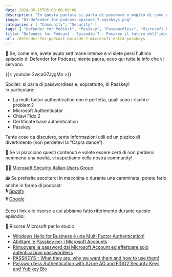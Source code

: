 ```yaml
---
date: 2024-05-15T05:00:00-00:00
description: "In questa puntata si parla di password o meglio di come evitare le password andando verso il concetto di passwordless!"
image: "01-defender-for-podcast-episode-7-passkeys.png"
categories : [ "Community", "Security" ]
tags: [ "Defender for Podcast", "Passkey", "Passwordless", "Microsoft Entra", "Video" ]
title: "Defender for Podcast - Episodio 7 - Passkey il futuro dell'identità"
url: /defender-for-podcast-episode-7-microsoft-entra-passkeys
---
```

🚨 Se, come me, avete avuto settimane intense e vi siete persi l'ultimo episodio di Defender for Podcast, niente paura, ecco qui tutte le info che vi servono.

{{< youtube 2wcaG7JygMo >}}

Spoiler: si parla di passwordless e, soprattutto, di Passkey!  
In particolare:
- La multi factor authentication non è perfetta, quali sono i rischi e problemi?
- Microsoft Authenticator
- Chiavi Fido 2
- Certificate base authentication
- Passkey
 
Tante cose da discutere, tente informazioni utili ed un pizzico di divertimento (non perdetevi la “Capra dance”).
 
🚨 Se vi piacciono questi contenuti e volete essere certi di non perdervi nemmeno una novità, vi aspettiamo nella nostra community!
 
🥷🏻 [Microsoft Security Italian Users Group](https://www.linkedin.com/groups/9051256/)
 
📻 Se preferite ascoltarci in macchina o durante una camminata, potete farlo anche in forma di podcast:  
🎙️ [Spotify](https://open.spotify.com/show/6DYut6ML56sjtLJB6YGI7i)  
🎙️ [Google](https://podcasts.google.com/feed/aHR0cHM6Ly9hbmNob3IuZm0vcy83ZjFhMjQ3NC9wb2RjYXN0L3Jzcw?sa=X&ved=2ahUKEwjRsPbfnOP1AhW2yLsIHRYcDwkQ9sEGegQIARAC)
 
Ecco i link alle risorse a cui abbiamo fatto riferimento durante questo episodio:
 
📌 Risorse Microsoft per lo studio
- [Windows Hello for Business è una Multi Factor Authentication!](https://youtu.be/pU-xzhdUnCA?si=GwaDHYNQoY0r_WTd) 
- [Abilitare le Passkey per i Microsoft Accounts](https://www.nicolaferrini.it/ita/blog/1356-abilitare-passkey-per-i-microsoft-accounts.html) 
- [Rimuovere la password dal Microsoft Account ed effettuare solo autenticazioni passwordless](https://www.nicolaferrini.it/ita/blog/1344-rimuovere-la-password-dal-microsoft-account-ed-effettuare-solo-autenticazioni-passwordless.html)
- [PASSKEYS - What they are, why we want them and how to use them!](https://youtu.be/RWcXKQcwBRY?si=wYtbP3JvB8QHnOWq)
- [Passwordless Authentication with Azure AD and FIDO2 Security Keys and Yubikey Bio](https://youtu.be/XJwGvqUYEkg?si=QyTHk-uwDbiTXEUO)